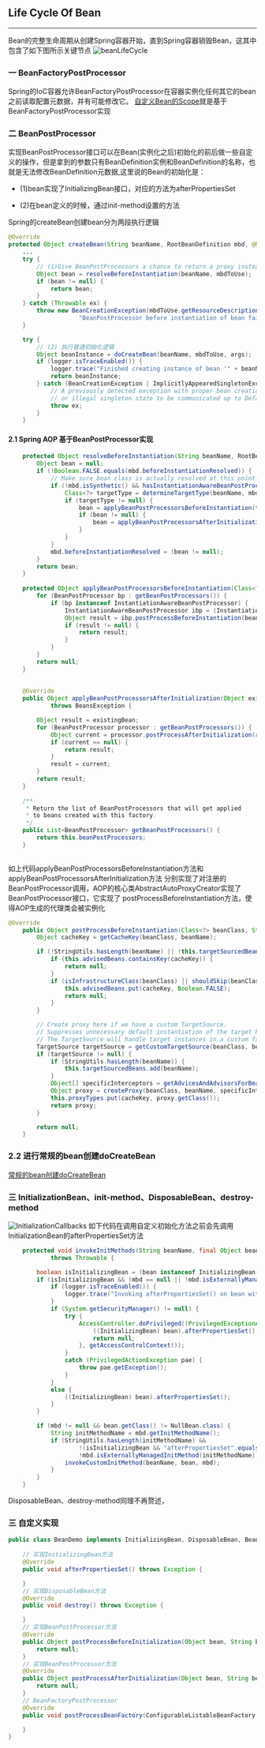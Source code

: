 ## Life Cycle Of Bean
---
Bean的完整生命周期从创建Spring容器开始，直到Spring容器销毁Bean，这其中包含了如下图所示关键节点
![beanLifeCycle](../../picture/spring/beanLifeCycle.JPG)

### 一 BeanFactoryPostProcessor
Spring的IoC容器允许BeanFactoryPostProcessor在容器实例化任何其它的bean之前读取配置元数据，并有可能修改它。
[自定义Bean的Scope](/markdown/spring/beanScope.md)就是基于BeanFactoryPostProcessor实现
### 二 BeanPostProcessor

实现BeanPostProcessor接口可以在Bean(实例化之后)初始化的前后做一些自定义的操作，但是拿到的参数只有BeanDefinition实例和BeanDefinition的名称，也就是无法修改BeanDefinition元数据,这里说的Bean的初始化是：

- (1)bean实现了InitializingBean接口，对应的方法为afterPropertiesSet

- (2)在bean定义的时候，通过init-method设置的方法


Spring的createBean创建bean分为两段执行逻辑
```java
@Override
protected Object createBean(String beanName, RootBeanDefinition mbd, @Nullable Object[] args) throws BeanCreationException {
    ...
	try {
        // (1)Give BeanPostProcessors a chance to return a proxy instead of the target bean instance.
		Object bean = resolveBeforeInstantiation(beanName, mbdToUse);
		if (bean != null) {
		    return bean;
		}
    } catch (Throwable ex) {
        throw new BeanCreationException(mbdToUse.getResourceDescription(), beanName,
					"BeanPostProcessor before instantiation of bean failed", ex);
    }

    try {
        // (2) 执行普通初始化逻辑
        Object beanInstance = doCreateBean(beanName, mbdToUse, args);
        if (logger.isTraceEnabled()) {
            logger.trace("Finished creating instance of bean '" + beanName + "'");}
            return beanInstance;
		} catch (BeanCreationException | ImplicitlyAppearedSingletonException ex) {
			// A previously detected exception with proper bean creation context already,
			// or illegal singleton state to be communicated up to DefaultSingletonBeanRegistry.
			throw ex;
		}
	}
```
#### 2.1 Spring AOP 基于BeanPostProcessor实现
```java
	protected Object resolveBeforeInstantiation(String beanName, RootBeanDefinition mbd) {
		Object bean = null;
		if (!Boolean.FALSE.equals(mbd.beforeInstantiationResolved)) {
			// Make sure bean class is actually resolved at this point.
			if (!mbd.isSynthetic() && hasInstantiationAwareBeanPostProcessors()) {
				Class<?> targetType = determineTargetType(beanName, mbd);
				if (targetType != null) {
					bean = applyBeanPostProcessorsBeforeInstantiation(targetType, beanName);
					if (bean != null) {
						bean = applyBeanPostProcessorsAfterInitialization(bean, beanName);
					}
				}
			}
			mbd.beforeInstantiationResolved = (bean != null);
		}
		return bean;
	}
	
	protected Object applyBeanPostProcessorsBeforeInstantiation(Class<?> beanClass, String beanName) {
		for (BeanPostProcessor bp : getBeanPostProcessors()) {
			if (bp instanceof InstantiationAwareBeanPostProcessor) {
				InstantiationAwareBeanPostProcessor ibp = (InstantiationAwareBeanPostProcessor) bp;
				Object result = ibp.postProcessBeforeInstantiation(beanClass, beanName);
				if (result != null) {
					return result;
				}
			}
		}
		return null;
	}
	
	
	@Override
	public Object applyBeanPostProcessorsAfterInitialization(Object existingBean, String beanName)
			throws BeansException {

		Object result = existingBean;
		for (BeanPostProcessor processor : getBeanPostProcessors()) {
			Object current = processor.postProcessAfterInitialization(result, beanName);
			if (current == null) {
				return result;
			}
			result = current;
		}
		return result;
	}	
	
	/**
	 * Return the list of BeanPostProcessors that will get applied
	 * to beans created with this factory.
	 */
	public List<BeanPostProcessor> getBeanPostProcessors() {
		return this.beanPostProcessors;
	}	
	
```
如上代码applyBeanPostProcessorsBeforeInstantiation方法和applyBeanPostProcessorsAfterInitialization方法
分别实现了对注册的BeanPostProcessor调用，AOP的核心类AbstractAutoProxyCreator实现了BeanPostProcessor接口，它实现了
postProcessBeforeInstantiation方法，使得AOP生成的代理类会被实例化
```java
@Override
	public Object postProcessBeforeInstantiation(Class<?> beanClass, String beanName) {
		Object cacheKey = getCacheKey(beanClass, beanName);

		if (!StringUtils.hasLength(beanName) || !this.targetSourcedBeans.contains(beanName)) {
			if (this.advisedBeans.containsKey(cacheKey)) {
				return null;
			}
			if (isInfrastructureClass(beanClass) || shouldSkip(beanClass, beanName)) {
				this.advisedBeans.put(cacheKey, Boolean.FALSE);
				return null;
			}
		}

		// Create proxy here if we have a custom TargetSource.
		// Suppresses unnecessary default instantiation of the target bean:
		// The TargetSource will handle target instances in a custom fashion.
		TargetSource targetSource = getCustomTargetSource(beanClass, beanName);
		if (targetSource != null) {
			if (StringUtils.hasLength(beanName)) {
				this.targetSourcedBeans.add(beanName);
			}
			Object[] specificInterceptors = getAdvicesAndAdvisorsForBean(beanClass, beanName, targetSource);
			Object proxy = createProxy(beanClass, beanName, specificInterceptors, targetSource);
			this.proxyTypes.put(cacheKey, proxy.getClass());
			return proxy;
		}

		return null;
	}
```
### 2.2 进行常规的bean创建doCreateBean
[常规的bean创建doCreateBean](https://github.com/NeuTemper/pool/blob/master/Framework/Spring/bean%E7%9A%84%E5%8A%A0%E8%BD%BD%E5%90%8E%E7%AF%87.md)
### 三 InitializationBean、init-method、DisposableBean、destroy-method
![InitializationCallbacks](../../picture/spring/InitializationCallbacks.JPG)
如下代码在调用自定义初始化方法之前会先调用InitializationBean的afterPropertiesSet方法
```java
	protected void invokeInitMethods(String beanName, final Object bean, @Nullable RootBeanDefinition mbd)
			throws Throwable {

		boolean isInitializingBean = (bean instanceof InitializingBean);
		if (isInitializingBean && (mbd == null || !mbd.isExternallyManagedInitMethod("afterPropertiesSet"))) {
			if (logger.isTraceEnabled()) {
				logger.trace("Invoking afterPropertiesSet() on bean with name '" + beanName + "'");
			}
			if (System.getSecurityManager() != null) {
				try {
					AccessController.doPrivileged((PrivilegedExceptionAction<Object>) () -> {
						((InitializingBean) bean).afterPropertiesSet();
						return null;
					}, getAccessControlContext());
				}
				catch (PrivilegedActionException pae) {
					throw pae.getException();
				}
			}
			else {
				((InitializingBean) bean).afterPropertiesSet();
			}
		}

		if (mbd != null && bean.getClass() != NullBean.class) {
			String initMethodName = mbd.getInitMethodName();
			if (StringUtils.hasLength(initMethodName) &&
					!(isInitializingBean && "afterPropertiesSet".equals(initMethodName)) &&
					!mbd.isExternallyManagedInitMethod(initMethodName)) {
				invokeCustomInitMethod(beanName, bean, mbd);
			}
		}
	}
```
DisposableBean、destroy-method同理不再赘述，

### 三 自定义实现
```java
public class BeanDemo implements InitializingBean, DisposableBean, BeanPostProcessor, BeanFactoryPostProcessor {
    
    // 实现InitializingBean方法
    @Override
    public void afterPropertiesSet() throws Exception {

    }
    // 实现DisposableBean方法
    @Override
    public void destroy() throws Exception {

    }
    // 实现BeanPostProcessor方法
    @Override
    public Object postProcessBeforeInitialization(Object bean, String beanName) throws BeansException {
        return null;
    }
    // 实现BeanPostProcessor方法
    @Override
    public Object postProcessAfterInitialization(Object bean, String beanName) throws BeansException {
        return null;
    }
    // BeanFactoryPostProcessor
    @Override
    public void postProcessBeanFactory(ConfigurableListableBeanFactory configurableListableBeanFactory) throws BeansException {

    }
}
```

